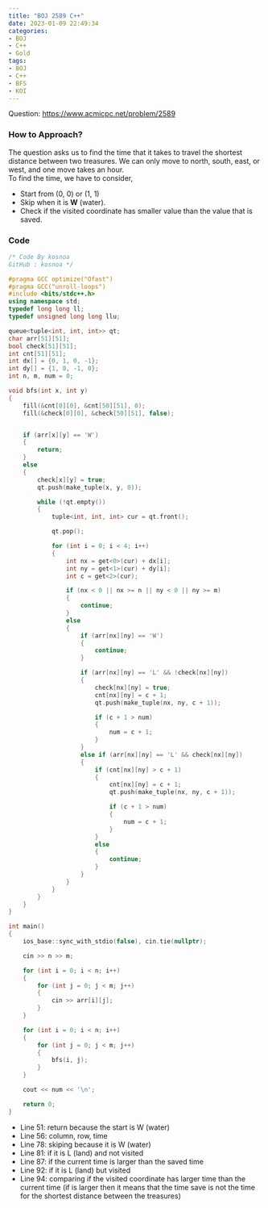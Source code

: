 ```yaml
---
title: "BOJ 2589 C++"   
date: 2023-01-09 22:49:34
categories:
- BOJ
- C++
- Gold
tags:
- BOJ
- C++
- BFS
- KOI
---
```


Question: <https://www.acmicpc.net/problem/2589> <br/>

### How to Approach?
The question asks us to find the time that it takes to travel the shortest distance between two treasures. We can only move to north, south, east, or west, and one move takes an hour. <br/> To find the time, we have to consider, 
* Start from (0, 0) or (1, 1) 
* Skip when it is __W__ (water).
* Check if the visited coordinate has smaller value than the value that is saved.

### Code
``` cpp
/* Code By kosnoa
GitHub : kosnoa */

#pragma GCC optimize("Ofast")
#pragma GCC("unroll-loops")
#include <bits/stdc++.h>
using namespace std;
typedef long long ll;
typedef unsigned long long llu;

queue<tuple<int, int, int>> qt;
char arr[51][51];
bool check[51][51];
int cnt[51][51];
int dx[] = {0, 1, 0, -1};
int dy[] = {1, 0, -1, 0};
int n, m, num = 0;

void bfs(int x, int y)
{
    fill(&cnt[0][0], &cnt[50][51], 0);
    fill(&check[0][0], &check[50][51], false);


    if (arr[x][y] == 'W')
    {
        return;
    }
    else
    {
        check[x][y] = true;
        qt.push(make_tuple(x, y, 0));

        while (!qt.empty())
        {
            tuple<int, int, int> cur = qt.front();

            qt.pop();

            for (int i = 0; i < 4; i++)
            {
                int nx = get<0>(cur) + dx[i];
                int ny = get<1>(cur) + dy[i];
                int c = get<2>(cur);

                if (nx < 0 || nx >= n || ny < 0 || ny >= m)
                {
                    continue;
                }
                else
                {
                    if (arr[nx][ny] == 'W')
                    {
                        continue;
                    }

                    if (arr[nx][ny] == 'L' && !check[nx][ny]) 
                    {
                        check[nx][ny] = true;
                        cnt[nx][ny] = c + 1;
                        qt.push(make_tuple(nx, ny, c + 1));

                        if (c + 1 > num) 
                        {
                            num = c + 1;
                        }
                    }
                    else if (arr[nx][ny] == 'L' && check[nx][ny])
                    {
                        if (cnt[nx][ny] > c + 1)                      
                        {
                            cnt[nx][ny] = c + 1;
                            qt.push(make_tuple(nx, ny, c + 1));

                            if (c + 1 > num)
                            {
                                num = c + 1;
                            }
                        }
                        else
                        {
                            continue;
                        }
                    }
                }
            }
        }
    }
}

int main()
{
    ios_base::sync_with_stdio(false), cin.tie(nullptr);

    cin >> n >> m;

    for (int i = 0; i < n; i++)
    {
        for (int j = 0; j < m; j++)
        {
            cin >> arr[i][j];
        }
    }

    for (int i = 0; i < n; i++)
    {
        for (int j = 0; j < m; j++)
        {
            bfs(i, j);
        }
    }

    cout << num << '\n';

    return 0;
}
```
* Line 51: return because the start is W (water)
* Line 56: column, row, time 
* Line 78: skiping because it is W (water)
* Line 81: if it is L (land) and not visited
* Line 87: if the current time is larger than the saved time
* Line 92: if it is L (land) but visited
* Line 94: comparing if the visited coordinate has larger time than the current time (if is larger then it means that the time save is not the time for the shortest distance between the treasures)  